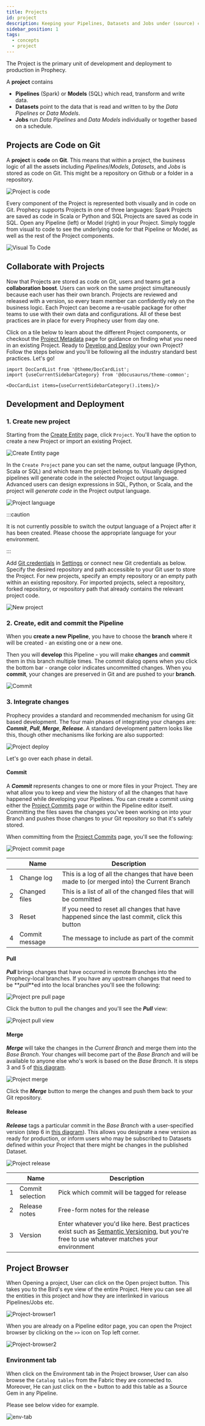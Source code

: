 ```yaml
---
title: Projects
id: project
description: Keeping your Pipelines, Datasets and Jobs under (source) control
sidebar_position: 1
tags:
  - concepts
  - project
---
```


The Project is the primary unit of development and deployment to production in Prophecy.

A **project** contains

- **Pipelines** (Spark) or **Models** (SQL) which read, transform and write data.
- **Datasets** point to the data that is read and written to by the _Data Pipelines_ or _Data Models_.
- **Jobs** run _Data Pipelines_ and _Data Models_ individually or together based on a schedule.

## Projects are Code on Git

A **project** is **code** on **Git**. This means that within a project, the business logic of all the assets including _Pipelines_/_Models_, _Datasets_, and _Jobs_ is stored as code on Git. This might be a repository on Github or a folder in a repository.

![Project is code](../img/project_is_code.png)

Every component of the Project is represented both visually and in code on Git. Prophecy supports Projects in one of three languages: Spark Projects are saved as code in Scala or Python and SQL Projects are saved as code in SQL. Open any Pipeline (left) or Model (right) in your Project. Simply toggle from visual to code to see the underlying code for that Pipeline or Model, as well as the rest of the Project components.

![Visual To Code](img/code-to-visual.png)

## Collaborate with Projects

Now that Projects are stored as code on Git, users and teams get a **collaboration boost**. Users can work on the same project simultaneously because each user has their own branch. Projects are reviewed and released with a version, so every team member can confidently rely on the business logic. Each Project can become a re-usable package for other teams to use with their own data and configurations. All of these best practices are in place for every Prophecy user from day one.

Click on a tile below to learn about the different Project components, or checkout the [Project Metadata](/docs/metadata/project-metadata.md) page for guidance on finding what you need in an existing Project. Ready to [Develop and Deploy](/docs/concepts/project/project.md#development-and-deployment) your own Project? Follow the steps below and you'll be following all the industry standard best practices. Let's go!

```mdx-code-block
import DocCardList from '@theme/DocCardList';
import {useCurrentSidebarCategory} from '@docusaurus/theme-common';

<DocCardList items={useCurrentSidebarCategory().items}/>
```

## Development and Deployment

### 1. Create new project

Starting from the [Create Entity](https://app.prophecy.io/metadata/create) page, click `Project`. You'll have the option to create a new Project or import an existing Project.

![Create Entity page](./img/project-create-import.png)

In the `Create Project` pane you can set the name, output language (Python, Scala or SQL) and which team the project belongs to. Visually designed pipelines will generate code in the selected Project output language. Advanced users can design expressions in SQL, Python, or Scala, and the project will _generate code_ in the Project output language.

![Project language](../img/project_language.png)

:::caution

It is not currently possible to switch the output language of a Project after it has been created. Please choose the appropriate language for your environment.

:::

Add [Git credentials](./../../metadata/Git) in [Settings](https://app.prophecy.io/metadata/settings) or connect new Git credentials as below. Specify the desired repository and path accessible to your Git user to store the Project. For new projects, specify an empty repository or an empty path within an existing repository. For imported projects, select a repository, forked repository, or repository path that already contains the relevant project code.

![New project](../img/new_project_git_credentials.png)

### 2. Create, edit and commit the Pipeline

When you **create a new Pipeline**, you have to choose the **branch** where it will be created - an existing one or a new one.

Then you will **develop** this Pipeline - you will make **changes** and **commit** them in this branch multiple times.
The commit dialog opens when you click the bottom bar - orange color indicates uncommitted changes. When you **commit**, your changes are preserved in Git and are pushed to your **branch**.

![Commit](../img/commit.png)

### 3. Integrate changes

Prophecy provides a standard and recommended mechanism for using Git based development. The four main phases of integrating your changes are: **_Commit_**, **_Pull_**, **_Merge_**, **_Release_**. A standard development pattern looks like this, though other mechanisms like forking are also supported:

![Project deploy](../img/project_deploy.png)

Let's go over each phase in detail.

#### Commit

A **_Commit_** represents changes to one or more files in your Project. They are what allow you to keep and view the history of all the changes that have happened while developing your Pipelines. You can create a commit using either the [Project Commits](#project-commits) page or within the Pipeline editor itself. Committing the files saves the changes you've been working on into your Branch and pushes those changes to your Git repository so that it's safely stored.

When committing from the [Project Commits](#project-commits) page, you'll see the following:

![Project commit page](../img/project_do_commit.png)

|     | Name           | Description                                                                                  |
| :-: | -------------- | -------------------------------------------------------------------------------------------- |
|  1  | Change log     | This is a log of all the changes that have been made to (or merged into) the Current Branch  |
|  2  | Changed files  | This is a list of all of the changed files that will be committed                            |
|  3  | Reset          | If you need to reset all changes that have happened since the last commit, click this button |
|  4  | Commit message | The message to include as part of the commit                                                 |

#### Pull

**_Pull_** brings changes that have occurred in remote Branches into the Prophecy-local branches. If you have any upstream changes that need to be **_pull_**ed into the local branches you'll see the following:

![Project pre pull page](../img/project_pull.png)

Click the button to pull the changes and you'll see the **_Pull_** view:

![Project pull view](../img/project_pull_view.png)

#### Merge

**_Merge_** will take the changes in the _Current Branch_ and merge them into the _Base Branch_. Your changes will become part of the _Base Branch_ and will be available to anyone else who's work is based on the _Base Branch_. It is steps 3 and 5 of [this diagram](#development-and-deployment).

![Project merge](../img/project_merge.png)

Click the **_Merge_** button to merge the changes and push them back to your Git repository.

#### Release

**_Release_** tags a particular commit in the _Base Branch_ with a user-specified version (step 6 in [this diagram](#development-and-deployment)). This allows you designate a new version as ready for production, or inform users who may be subscribed to Datasets defined within your Project that there might be changes in the published Dataset.

![Project release](../img/project_release.png)

|     | Name             | Description                                                                                                                                                       |
| :-: | ---------------- | ----------------------------------------------------------------------------------------------------------------------------------------------------------------- |
|  1  | Commit selection | Pick which commit will be tagged for release                                                                                                                      |
|  2  | Release notes    | Free-form notes for the release                                                                                                                                   |
|  3  | Version          | Enter whatever you'd like here. Best practices exist such as [Semantic Versioning](https://semver.org/), but you're free to use whatever matches your environment |

## Project Browser

When Opening a project, User can click on the Open project button. This takes you to the Bird's eye view of the entire Project.
Here you can see all the entities in this project and how they are interlinked in various Pipelines/Jobs etc.

![Project-browser1](img/project-browser1.gif)

When you are already on a Pipeline editor page, you can open the Project browser by clicking on the `>>` icon on Top left corner.

![Project-browser2](img/Project-browser2.gif)

### Environment tab

When click on the Environment tab in the Project browser, User can also browse the `Catalog tables` from the Fabric they are connected to.
Moreover, He can just click on the `+` button to add this table as a Source Gem in any Pipeline.

Please see below video for example.

![env-tab](img/env-tab2.gif)
